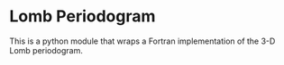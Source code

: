 # Lomb Periodogram

This is a python module that wraps a Fortran implementation of the 3-D Lomb periodogram.
